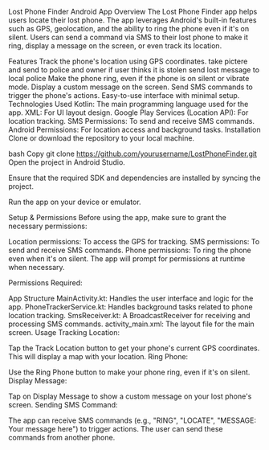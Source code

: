 Lost Phone Finder Android App
Overview
The Lost Phone Finder app helps users locate their lost phone. The app leverages Android's built-in features such as GPS, geolocation, and the ability to ring the phone even if it's on silent. Users can send a command via SMS to their lost phone to make it ring, display a message on the screen, or even track its location.

Features
Track the phone's location using GPS coordinates.
take pictere and send to police and owner if user thinks it is stolen
send lost message to local police
Make the phone ring, even if the phone is on silent or vibrate mode.
Display a custom message on the screen.
Send SMS commands to trigger the phone's actions.
Easy-to-use interface with minimal setup.
Technologies Used
Kotlin: The main programming language used for the app.
XML: For UI layout design.
Google Play Services (Location API): For location tracking.
SMS Permissions: To send and receive SMS commands.
Android Permissions: For location access and background tasks.
Installation
Clone or download the repository to your local machine.

bash
Copy
git clone https://github.com/yourusername/LostPhoneFinder.git
Open the project in Android Studio.

Ensure that the required SDK and dependencies are installed by syncing the project.

Run the app on your device or emulator.

Setup & Permissions
Before using the app, make sure to grant the necessary permissions:

Location permissions: To access the GPS for tracking.
SMS permissions: To send and receive SMS commands.
Phone permissions: To ring the phone even when it's on silent.
The app will prompt for permissions at runtime when necessary.

Permissions Required:

App Structure
MainActivity.kt: Handles the user interface and logic for the app.
PhoneTrackerService.kt: Handles background tasks related to phone location tracking.
SmsReceiver.kt: A BroadcastReceiver for receiving and processing SMS commands.
activity_main.xml: The layout file for the main screen.
Usage
Tracking Location:

Tap the Track Location button to get your phone's current GPS coordinates. This will display a map with your location.
Ring Phone:

Use the Ring Phone button to make your phone ring, even if it's on silent.
Display Message:

Tap on Display Message to show a custom message on your lost phone's screen.
Sending SMS Command:

The app can receive SMS commands (e.g., "RING", "LOCATE", "MESSAGE: Your message here") to trigger actions. The user can send these commands from another phone.
